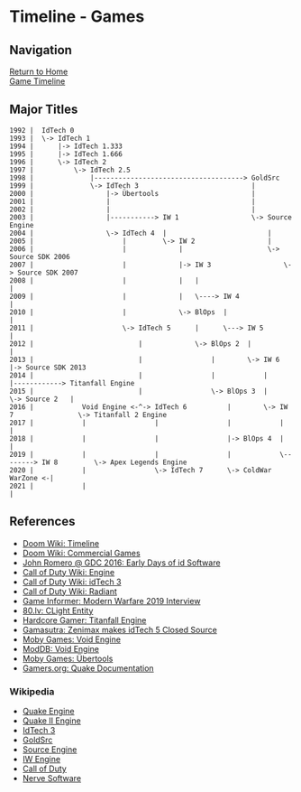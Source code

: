 # Timeline - Games

## Navigation

[Return to Home](../index.md)  
[Game Timeline](./games.md)

## Major Titles


```
1992 |  IdTech 0
1993 |  \-> IdTech 1
1994 |      |-> IdTech 1.333
1995 |      |-> IdTech 1.666
1996 |      \-> IdTech 2
1997 |          \-> IdTech 2.5
1998 |              |-------------------------------------> GoldSrc
1999 |              \-> IdTech 3                            |
2000 |                  |-> Übertools                       |
2001 |                  |                                   |
2002 |                  |                                   |
2003 |                  |-----------> IW 1                  \-> Source Engine
2004 |                  \-> IdTech 4  |                         |
2005 |                      |         \-> IW 2                  |
2006 |                      |             |                     \-> Source SDK 2006
2007 |                      |             |-> IW 3                  \-> Source SDK 2007
2008 |                      |             |   |                         |
2009 |                      |             |   \----> IW 4               |
2010 |                      |             \-> BlOps  |                  |
2011 |                      \-> IdTech 5      |      \---> IW 5         |
2012 |                          |             \-> BlOps 2  |            |
2013 |                          |                 |        \-> IW 6     |-> Source SDK 2013
2014 |                          |                 |            |        |------------> Titanfall Engine
2015 |                          |                 \-> BlOps 3  |        \-> Source 2   |
2016 |            Void Engine <-^-> IdTech 6          |        \-> IW 7                \-> Titanfall 2 Engine
2017 |            |                 |                 |            |                       |
2018 |            |                 |                 |-> BlOps 4  |                       |
2019 |            |                 |                 |            \--------> IW 8         \-> Apex Legends Engine
2020 |            |                 \-> IdTech 7      \-> ColdWar   WarZone <-|
2021 |            |                                                           |
```

## References

 - [Doom Wiki: Timeline](https://doomwiki.org/wiki/Timeline)
 - [Doom Wiki: Commercial Games](https://doomwiki.org/wiki/Commercial_games)
 - [John Romero @ GDC 2016: Early Days of id Software](https://www.gdcvault.com/play/1023765/The-Early-Days-of-id)
 - [Call of Duty Wiki: Engine](https://callofduty.fandom.com/wiki/Game_Engine)
 - [Call of Duty Wiki: idTech 3](https://callofduty.fandom.com/wiki/Id_Tech_3)
 - [Call of Duty Wiki: Radiant](https://callofduty.fandom.com/wiki/Radiant)
 - [Game Informer: Modern Warfare 2019 Interview](https://www.gameinformer.com/2019/08/26/the-impressive-new-tech-behind-call-of-duty-modern-warfare)
 - [80.lv: CLight Entity](https://80.lv/articles/valve-reused-the-code-for-flickering-lights-in-alyx-22-years-later/)
 - [Hardcore Gamer: Titanfall Engine](https://hardcoregamer.com/features/interviews/e3-2016-respawn-talks-content-variety-reworked-engine-in-titanfall-2/212196/)
 - [Gamasutra: Zenimax makes idTech 5 Closed Source](https://www.gamasutra.com/view/news/29886/id_Tech_5_Rage_Engine_No_Longer_Up_For_External_Licensing.php)
 - [Moby Games: Void Engine](https://www.mobygames.com/game-group/3d-engine-void-engine)
 - [ModDB: Void Engine](https://www.moddb.com/engines/void-engine)
 - [Moby Games: Übertools](https://www.mobygames.com/game-group/3d-engine-id-tech-3-with-bertools)
 - [Gamers.org: Quake Documentation](https://www.gamers.org/dEngine/quake/)

### Wikipedia
 - [Quake Engine](https://en.wikipedia.org/wiki/Quake_engine#Games_using_the_Quake_engine)
 - [Quake II Engine](https://en.wikipedia.org/wiki/Quake_II_engine#Games_using_the_Quake_II_engine)
 - [IdTech 3](https://en.wikipedia.org/wiki/Id_Tech_3#Games_using_the_engine)
 - [GoldSrc](https://en.wikipedia.org/wiki/GoldSrc)
 - [Source Engine](https://en.wikipedia.org/wiki/Source_(game_engine)#Games_using_Source)
 - [IW Engine](https://en.wikipedia.org/wiki/IW_(game_engine)#Games_using_IW_engine)
 - [Call of Duty](https://en.wikipedia.org/wiki/Call_of_Duty)
 - [Nerve Software](https://en.wikipedia.org/wiki/Nerve_Software)
